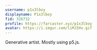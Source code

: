 ```yaml
---
username: p1x3lboy
displayname: P1x3lboy
fid: 326732
profile: https://farcaster.xyz/p1x3lboy
avatar: https://i.imgur.com/liMJIHv.gif
---
```

Generative artist. Mostly using p5.js.  
